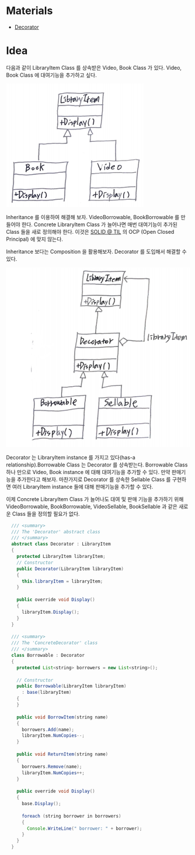 # Materials

* [Decorator](https://www.dofactory.com/net/decorator-design-pattern)

# Idea

다음과 같이 LibraryItem Class 를 상속받은 Video, Book Class 가 있다. Video, Book Class 에 대여기능을 추가하고 싶다. 

![](img/decorator_env.png)

Inheritance 를 이용하여 해결해 보자. VideoBorrowable, BookBorrowable 를 만들어야 한다. Concrete LibraryItem Class 가 늘어나면 매번 대여기능이 추가된 Class 들을 새로 정의해야 한다. 이것은 [SOLID @ TIL](/solid/README.md) 의 OCP (Open Closed Principal) 에 맞지 않는다.

Inheritance 보다는 Composition 을 활용해보자. Decorator 를 도입해서 해결할 수 있다.

![](img/decorator_sol.png)

Decorator 는 LibraryItem instance 를 가지고 있다(has-a relationship).Borrowable Class 는 Decorator 를 상속받는다. Borrowable Class 하나 만으로 Video, Book instance 에 대해 대여기능을 추가할 수 있다. 만약 판매기능을 추가한다고 해보자. 마찬가지로 Decorator 를 상속한 Sellable Class 를 구현하면 여러 LibraryItem instance 들에 대해 판매기능을 추가할 수 있다. 

이제 Concrete LibraryItem Class 가 늘어나도 대여 및 판매 기능을 추가하기 위해 VideoBorrowable, BookBorrowable, VideoSellable, BookSellable 과 같은 새로운 Class 들을 정의할 필요가 없다.

```java
  /// <summary>
  /// The 'Decorator' abstract class
  /// </summary>
  abstract class Decorator : LibraryItem
  {
    protected LibraryItem libraryItem;
    // Constructor
    public Decorator(LibraryItem libraryItem)
    {
      this.libraryItem = libraryItem;
    }

    public override void Display()
    {
      libraryItem.Display();
    }
  }
 
  /// <summary>
  /// The 'ConcreteDecorator' class
  /// </summary>
  class Borrowable : Decorator
  {
    protected List<string> borrowers = new List<string>();
 
    // Constructor
    public Borrowable(LibraryItem libraryItem)
      : base(libraryItem)
    {
    }
 
    public void BorrowItem(string name)
    {
      borrowers.Add(name);
      libraryItem.NumCopies--;
    }
 
    public void ReturnItem(string name)
    {
      borrowers.Remove(name);
      libraryItem.NumCopies++;
    }
 
    public override void Display()
    {
      base.Display();
 
      foreach (string borrower in borrowers)
      {
        Console.WriteLine(" borrower: " + borrower);
      }
    }
  }
```
